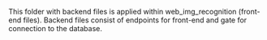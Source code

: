 This folder with backend files is applied within web_img_recognition (front-end files). 
Backend files consist of endpoints for front-end and gate for connection to the database.


